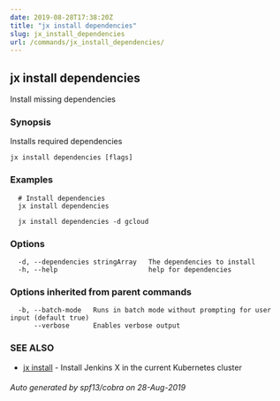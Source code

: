 ```yaml
---
date: 2019-08-28T17:38:20Z
title: "jx install dependencies"
slug: jx_install_dependencies
url: /commands/jx_install_dependencies/
---
```

## jx install dependencies

Install missing dependencies

### Synopsis

Installs required dependencies

```
jx install dependencies [flags]
```

### Examples

```
  # Install dependencies
  jx install dependencies
  
  jx install dependencies -d gcloud
```

### Options

```
  -d, --dependencies stringArray   The dependencies to install
  -h, --help                       help for dependencies
```

### Options inherited from parent commands

```
  -b, --batch-mode   Runs in batch mode without prompting for user input (default true)
      --verbose      Enables verbose output
```

### SEE ALSO

* [jx install](/commands/jx_install/)	 - Install Jenkins X in the current Kubernetes cluster

###### Auto generated by spf13/cobra on 28-Aug-2019

